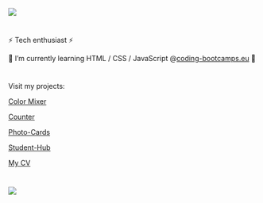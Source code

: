 ![](https://github-readme-stats.vercel.app/api?username=3ddy1337&show_icons=true&theme=gruvbox)
#
⚡ Tech enthusiast ⚡

🌱 I’m currently learning HTML / CSS / JavaScript @[coding-bootcamps.eu](https://www.coding-bootcamps.eu) 🌱

#
Visit my projects: <br/>

[Color Mixer](https://3ddy1337.github.io/color-mixer/)

[Counter](https://3ddy1337.github.io/counter/)

[Photo-Cards](https://3ddy1337.github.io/photo-card/)

[Student-Hub](https://3ddy1337.github.io/Student-Hub/)

[My CV](https://3ddy1337.github.io/cv-etienne/)

#
![](https://github-readme-stats.vercel.app/api/top-langs/?username=3ddy1337&theme=gruvbox&border=false&include_all_commits=true&count_private=true&layout=compact)
